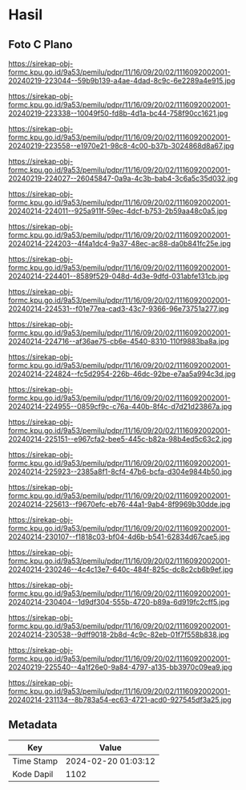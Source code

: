 # Hasil

## Foto C Plano

https://sirekap-obj-formc.kpu.go.id/9a53/pemilu/pdpr/11/16/09/20/02/1116092002001-20240219-223044--59b9b139-a4ae-4dad-8c9c-6e2289a4e915.jpg

https://sirekap-obj-formc.kpu.go.id/9a53/pemilu/pdpr/11/16/09/20/02/1116092002001-20240219-223338--10049f50-fd8b-4d1a-bc44-758f90cc1621.jpg

https://sirekap-obj-formc.kpu.go.id/9a53/pemilu/pdpr/11/16/09/20/02/1116092002001-20240219-223558--e1970e21-98c8-4c00-b37b-3024868d8a67.jpg

https://sirekap-obj-formc.kpu.go.id/9a53/pemilu/pdpr/11/16/09/20/02/1116092002001-20240219-224027--26045847-0a9a-4c3b-bab4-3c6a5c35d032.jpg

https://sirekap-obj-formc.kpu.go.id/9a53/pemilu/pdpr/11/16/09/20/02/1116092002001-20240214-224011--925a911f-59ec-4dcf-b753-2b59aa48c0a5.jpg

https://sirekap-obj-formc.kpu.go.id/9a53/pemilu/pdpr/11/16/09/20/02/1116092002001-20240214-224203--4f4a1dc4-9a37-48ec-ac88-da0b841fc25e.jpg

https://sirekap-obj-formc.kpu.go.id/9a53/pemilu/pdpr/11/16/09/20/02/1116092002001-20240214-224401--8589f529-048d-4d3e-9dfd-031abfe131cb.jpg

https://sirekap-obj-formc.kpu.go.id/9a53/pemilu/pdpr/11/16/09/20/02/1116092002001-20240214-224531--f01e77ea-cad3-43c7-9366-96e73751a277.jpg

https://sirekap-obj-formc.kpu.go.id/9a53/pemilu/pdpr/11/16/09/20/02/1116092002001-20240214-224716--af36ae75-cb6e-4540-8310-110f9883ba8a.jpg

https://sirekap-obj-formc.kpu.go.id/9a53/pemilu/pdpr/11/16/09/20/02/1116092002001-20240214-224824--fc5d2954-226b-46dc-92be-e7aa5a994c3d.jpg

https://sirekap-obj-formc.kpu.go.id/9a53/pemilu/pdpr/11/16/09/20/02/1116092002001-20240214-224955--0859cf9c-c76a-440b-8f4c-d7d21d23867a.jpg

https://sirekap-obj-formc.kpu.go.id/9a53/pemilu/pdpr/11/16/09/20/02/1116092002001-20240214-225151--e967cfa2-bee5-445c-b82a-98b4ed5c63c2.jpg

https://sirekap-obj-formc.kpu.go.id/9a53/pemilu/pdpr/11/16/09/20/02/1116092002001-20240214-225923--2385a8f1-8cf4-47b6-bcfa-d304e9844b50.jpg

https://sirekap-obj-formc.kpu.go.id/9a53/pemilu/pdpr/11/16/09/20/02/1116092002001-20240214-225613--f9670efc-eb76-44a1-9ab4-8f9969b30dde.jpg

https://sirekap-obj-formc.kpu.go.id/9a53/pemilu/pdpr/11/16/09/20/02/1116092002001-20240214-230107--f1818c03-bf04-4d6b-b541-62834d67cae5.jpg

https://sirekap-obj-formc.kpu.go.id/9a53/pemilu/pdpr/11/16/09/20/02/1116092002001-20240214-230246--4c4c13e7-640c-484f-825c-dc8c2cb6b9ef.jpg

https://sirekap-obj-formc.kpu.go.id/9a53/pemilu/pdpr/11/16/09/20/02/1116092002001-20240214-230404--1d9df304-555b-4720-b89a-6d919fc2cff5.jpg

https://sirekap-obj-formc.kpu.go.id/9a53/pemilu/pdpr/11/16/09/20/02/1116092002001-20240214-230538--9dff9018-2b8d-4c9c-82eb-01f7f558b838.jpg

https://sirekap-obj-formc.kpu.go.id/9a53/pemilu/pdpr/11/16/09/20/02/1116092002001-20240219-225540--4a1f26e0-9a84-4797-a135-bb3970c09ea9.jpg

https://sirekap-obj-formc.kpu.go.id/9a53/pemilu/pdpr/11/16/09/20/02/1116092002001-20240214-231134--8b783a54-ec63-4721-acd0-927545df3a25.jpg


## Metadata

| Key        | Value               |
| ---------- | ------------------- |
| Time Stamp | 2024-02-20 01:03:12 |
| Kode Dapil | 1102                |



